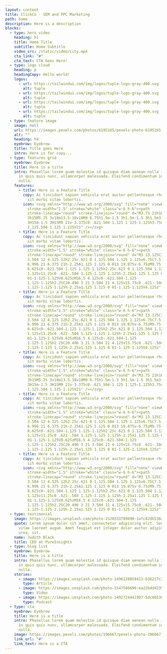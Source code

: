 ```yaml
---
layout: content
title: ClickCo - SEM and PPC Marketing
path: home
description: Here is a description
blocks:
  - type: hero video
    heading: h1
    title: Home Title
    subtitle: Home Subtitle
    video_src: /static/video/city.mp4
    cta_link: "#"
    cta_text: CTA Goes Here!
  - type: logo cloud
    heading: p
    headingCopy: Hello world!
    logos:
      - url: https://tailwindui.com/img/logos/tuple-logo-gray-400.svg
        alt: tuple
      - url: https://tailwindui.com/img/logos/tuple-logo-gray-400.svg
        alt: tuple
      - url: https://tailwindui.com/img/logos/tuple-logo-gray-400.svg
        alt: tuple
      - url: https://tailwindui.com/img/logos/tuple-logo-gray-400.svg
        alt: tuple
  - type: feature image
    image: null
    url: https://images.pexels.com/photos/6195165/pexels-photo-6195165.jpeg?auto=compress&cs=tinysrgb&fit=crop&w=1280&h=800&dpr=2
    alt: ""
    heading: h4
    eyebrow: Eyebrow
    title: Title goes Here
    intro: Here is for copy...
  - type: features grid
    eyebrow: Eyebrow
    title: Here is a title
    intro: Phasellus lorem quam molestie id quisque diam aenean nulla in. Accumsan
      in quis quis nunc, ullamcorper malesuada. Eleifend condimentum id viverra
      nulla.
    features:
      - title: Here is a Feature Title
        copy: Ac tincidunt sapien vehicula erat auctor pellentesque rhoncus. Et magna
          sit morbi vitae lobortis.
        icon: <svg xmlns="http://www.w3.org/2000/svg" fill="none" viewBox="0 0 24 24"
          stroke-width="1.5" stroke="white" class="w-6 h-6"><path
          stroke-linecap="round" stroke-linejoin="round" d="M3.75 21h16.5M4.5
          3h15M5.25 3v18m13.5-18v18M9 6.75h1.5m-1.5 3h1.5m-1.5 3h1.5m3-6H15m-1.5
          3H15m-1.5 3H15M9 21v-3.375c0-.621.504-1.125 1 125-1.125h3.75c.621 0
          1.125.504 1.125 1.125V21" /></svg>
      - title: Here is a Feature Title
        copy: Ac tincidunt sapien vehicula erat auctor pellentesque rhoncus. Et magna
          sit morbi vitae lobortis.
        icon: <svg xmlns="http://www.w3.org/2000/svg" fill="none" viewBox="0 0 24 24"
          stroke-width="1.5" stroke="white" class="w-6 h-6"><path
          stroke-linecap="round" stroke-linejoin="round" d="M3 13.125C3 12.504
          3.504 12 4.125 12h2.25c.621 0 1.125.504 1.125 1.125v6.75C7.5 20.496
          6.996 21 6.375 21h-2.25A1.125 1.125 0 013 19.875v-6.75zM9.75
          8.625c0-.621.504-1.125 1.125-1.125h2.25c.621 0 1.125.504 1.125
          1.125v11.25c0 .621-.504 1.125-1.125 1.125h-2.25a1.125 1.125 0
          01-1.125-1.125V8.625zM16.5 4.125c0-.621.504-1.125
          1.125-1.125h2.25C20.496 3 21 3.504 21 4.125v15.75c0 .621-.504
          1.125-1.125 1.125h-2.25a1.125 1.125 0 01-1.125-1.125V4.125z" /></svg>
      - title: Here is a Feature Title
        copy: Ac tincidunt sapien vehicula erat auctor pellentesque rhoncus. Et magna
          sit morbi vitae lobortis.
        icon: <svg xmlns="http://www.w3.org/2000/svg" fill="none" viewBox="0 0 24 24"
          stroke-width="1.5" stroke="white" class="w-6 h-6"><path
          stroke-linecap="round" stroke-linejoin="round" d="M3 13.125C3 12.504
          3.504 12 4.125 12h2.25c.621 0 1.125.504 1.125 1.125v6.75C7.5 20.496
          6.996 21 6.375 21h-2.25A1.125 1.125 0 013 19.875v-6.75zM9.75
          8.625c0-.621.504-1.125 1.125-1.125h2.25c.621 0 1.125.504 1.125
          1.125v11.25c0 .621-.504 1.125-1.125 1.125h-2.25a1.125 1.125 0
          01-1.125-1.125V8.625zM16.5 4.125c0-.621.504-1.125
          1.125-1.125h2.25C20.496 3 21 3.504 21 4.125v15.75c0 .621-.504
          1.125-1.125 1.125h-2.25a1.125 1.125 0 01-1.125-1.125V4.125z" /></svg>
      - title: Here is a Feature Title
        copy: Ac tincidunt sapien vehicula erat auctor pellentesque rhoncus. Et magna
          sit morbi vitae lobortis.
        icon: <svg xmlns="http://www.w3.org/2000/svg" fill="none" viewBox="0 0 24 24"
          stroke-width="1.5" stroke="white" class="w-6 h-6"><path
          stroke-linecap="round" stroke-linejoin="round" d="M3.75 21h16.5M4.5
          3h15M5.25 3v18m13.5-18v18M9 6.75h1.5m-1.5 3h1.5m-1.5 3h1.5m3-6H15m-1.5
          3H15m-1.5 3H15M9 21v-3.375c0-.621.504-1.125 1.125-1.125h3.75c.621 0
          1.125.504 1.125 1.125V21" /></svg>
      - title: Here is a Feature Title
        copy: Ac tincidunt sapien vehicula erat auctor pellentesque rhoncus. Et magna
          sit morbi vitae lobortis.
        icon: <svg xmlns="http://www.w3.org/2000/svg" fill="none" viewBox="0 0 24 24"
          stroke-width="1.5" stroke="white" class="w-6 h-6"><path
          stroke-linecap="round" stroke-linejoin="round" d="M3 13.125C3 12.504
          3.504 12 4.125 12h2.25c.621 0 1.125.504 1.125 1.125v6.75C7.5 20.496
          6.996 21 6.375 21h-2.25A1.125 1.125 0 013 19.875v-6.75zM9.75
          8.625c0-.621.504-1.125 1.125-1.125h2.25c.621 0 1.125.504 1.125
          1.125v11.25c0 .621-.504 1.125-1.125 1.125h-2.25a1.125 1.125 0
          01-1.125-1.125V8.625zM16.5 4.125c0-.621.504-1.125
          1.125-1.125h2.25C20.496 3 21 3.504 21 4.125v15.75c0 .621-.504
          1.125-1.125 1.125h-2.25a1.125 1.125 0 01-1.125-1.125V4.125z" /></svg>
      - title: Here is a Feature Title
        copy: Ac tincidunt sapien vehicula erat auctor pellentesque rhoncus. Et magna
          sit morbi vitae lobortis.
        icon: <svg xmlns="http://www.w3.org/2000/svg" fill="none" viewBox="0 0 24 24"
          stroke-width="1.5" stroke="white" class="w-6 h-6"><path
          stroke-linecap="round" stroke-linejoin="round" d="M3 13.125C3 12.504
          3.504 12 4.125 12h2.25c.621 0 1.125.504 1.125 1.125v6.75C7.5 20.496
          6.996 21 6.375 21h-2.25A1.125 1.125 0 013 19.875v-6.75zM9.75
          8.625c0-.621.504-1.125 1.125-1.125h2.25c.621 0 1.125.504 1.125
          1.125v11.25c0 .621-.504 1.125-1.125 1.125h-2.25a1.125 1.125 0
          01-1.125-1.125V8.625zM16.5 4.125c0-.621.504-1.125
          1.125-1.125h2.25C20.496 3 21 3.504 21 4.125v15.75c0 .621-.504
          1.125-1.125 1.125h-2.25a1.125 1.125 0 01-1.125-1.125V4.125z" /></svg>
  - type: testimonial
    image: https://images.unsplash.com/photo-1520333789090-1afc82db536a?ixlib=rb-1.2.1&amp;ixid=eyJhcHBfaWQiOjEyMDd9&amp;auto=format&amp;fit=crop&amp;w=2102&amp;q=80
    quote: Lorem ipsum dolor sit amet, consectetur adipiscing elit. Sed urna nulla
      vitae laoreet augue. Amet feugiat est integer dolor auctor adipiscing nunc
      urna, sit.
    name: Judith Black
    title: CEO at PureInsights
  - type: blog list
    eyebrow: Eyebrow
    title: Here is a title
    intro: Phasellus lorem quam molestie id quisque diam aenean nulla in. Accumsan
      in quis quis nunc, ullamcorper malesuada. Eleifend condimentum id viverra
      nulla.
    stories:
      - image: https://images.unsplash.com/photo-1496128858413-b36217c2ce36?ixlib=rb-1.2.1&amp;ixid=eyJhcHBfaWQiOjEyMDd9&amp;auto=format&amp;fit=crop&amp;w=1679&amp;q=80
        type: Article
      - image: https://images.unsplash.com/photo-1547586696-ea22b4d4235d?ixlib=rb-1.2.1&amp;ixid=eyJhcHBfaWQiOjEyMDd9&amp;auto=format&amp;fit=crop&amp;w=1679&amp;q=80
        type: Video
      - image: https://images.unsplash.com/photo-1492724441997-5dc865305da7?ixlib=rb-1.2.1&amp;ixid=eyJhcHBfaWQiOjEyMDd9&amp;auto=format&amp;fit=crop&amp;w=1679&amp;q=80
        type: Podcast
  - type: cta
    eyebrow: Eyebrow
    title: Here is a title
    intro: Phasellus lorem quam molestie id quisque diam aenean nulla in. Accumsan
      in quis quis nunc, ullamcorper malesuada. Eleifend condimentum id viverra
      nulla.
    image: https://images.pexels.com/photos/196667/pexels-photo-196667.jpeg?cs=tinysrgb&auto=format&fit=crop&w=1920&q=60&sat=-100
    link_url: "#"
    link_text: Here is a CTA
---
```

